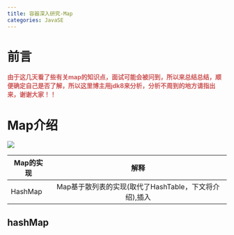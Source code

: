 ```yaml
---
title: 容器深入研究-Map
categories: JavaSE
---
```


# 前言
<font color='#CD5555'>**由于这几天看了些有关map的知识点，面试可能会被问到，所以来总结总结，顺便确定自己是否了解，所以这里博主用jdk8来分析，分析不周到的地方请指出来，谢谢大家！！**</font>

# Map介绍
![](容器深入研究-Map/1.png)

| Map的实现 | 解释|
| --- | :---: |
|HashMap |Map基于散列表的实现(取代了HashTable，下文将介绍),插入|

## hashMap
